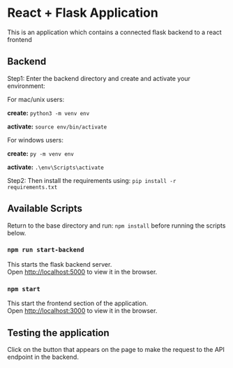 # React + Flask Application

This is an application which contains a connected flask backend to a react frontend

## Backend
Step1: Enter the backend directory and create and activate your environment:

For mac/unix users: 

**create:** ```python3 -m venv env```

**activate:** `source env/bin/activate`

For windows users: 

**create:** `py -m venv env`

**activate:** `.\env\Scripts\activate`


Step2: Then install the requirements using:
`pip install -r requirements.txt`

## Available Scripts

Return to the base directory and run: `npm install` before running the scripts below.
### `npm run start-backend`

This starts the flask backend server.\
Open [http://localhost:5000](http://localhost:5000) to view it in the browser.

### `npm start`

This start the frontend section of the application.\
Open [http://localhost:3000](http://localhost:3000) to view it in the browser.

## Testing the application
Click on the button that appears on the page to make the request to the API endpoint in the backend. 
